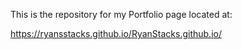 This is the repository for my Portfolio page located at:

https://ryansstacks.github.io/RyanStacks.github.io/
